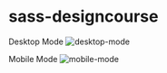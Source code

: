 # sass-designcourse

Desktop Mode
![desktop-mode](https://user-images.githubusercontent.com/34331353/108684576-a9539900-7525-11eb-9f55-af4a1029f9ee.PNG)

Mobile Mode
![mobile-mode](https://user-images.githubusercontent.com/34331353/108684636-b8d2e200-7525-11eb-8d25-fdbb1e5a3f8a.PNG)
